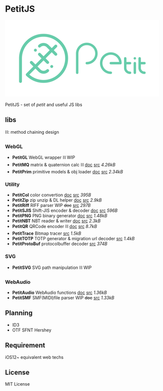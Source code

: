 # PetitJS

![logo](img/logo.svg)

PetitJS - set of *petit* and useful JS libs

## libs

⛓: method chaining design

### WebGL

- **PetitGL** WebGL wrapper ⛓ WIP
- **PetitMQ** matrix & quaternion calc ⛓ [doc](docs/mq.md) [src](mq.mjs) *4.26kB*
- **PetitPrim** primitive models & obj loader [doc](docs/prim.md) [src](prim.mjs) *2.34kB*

### Utility

- **PetitCol** color convertion [doc](docs/col.md) [src](col.mjs) *395B*
- **PetitZip** zip unzip & DL helper [doc](docs/zip.md) [src](zip.mjs) *2.9kB*
- **PetitRiff** RIFF parser WIP ~~doc~~ [src](riff.mjs) *297B*
- **PetitSJIS** Shift-JIS encoder & decoder [doc](docs/sjis.md) [src](sjis.mjs) *596B*
- **PetitPNG** PNG binary generator [doc](docs/png.md) [src](png.mjs) *1.48kB*
- **PetitNBT** NBT reader & writer [doc](docs/nbt.md) [src](nbt.mjs) *2.3kB*
- **PetitQR** QRCode encoder ⛓ [doc](docs/qr.md) [src](qr.mjs) *8.7kB*
- **PetitTrace** Bitmap tracer [src](trace.mjs) *1.5kB*
- **PetitTOTP** TOTP generator & migration url decoder  [src](totp.mjs) *1.4kB*
- **PetitProtoBuf** protocolbuffer decoder [src](protobuf.mjs) *374B*

### SVG

- **PetitSVG** SVG path manipulation ⛓ WIP

### WebAudio

- **PetitAudio** WebAudio functions [doc](docs/audio.md) [src](audio.mjs) *1.36kB*
- **PetitSMF** SMF(MIDI)file parser WIP ~~doc~~ [src](riff.mjs) *1.33kB*

## Planning

- ID3
- OTF SFNT Hershey

## Requirement

iOS12~ equivalent web techs

## License

MIT License